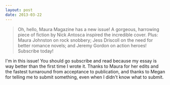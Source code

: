 ```yaml
---
layout: post
date: 2013-03-22
---
```


>Oh, hello, Maura Magazine has a new issue! A gorgeous, harrowing piece of fiction by Nick Antosca inspired the incredible cover. Plus: Maura Johnston on rock snobbery; Jess Driscoll on the need for better romance novels; and Jeremy Gordon on action heroes! Subscribe today!  

I'm in this issue! You should go subscribe and read because my essay is way better than the first time I wrote it. Thanks to Maura for her edits and the fastest turnaround from acceptance to publication, and thanks to Megan for telling me to submit something, even when I didn't know what to submit. 

